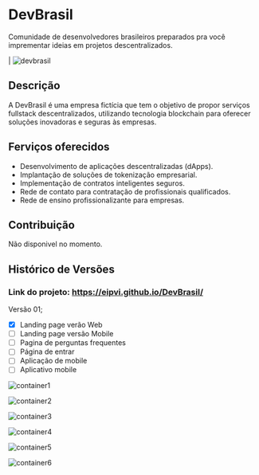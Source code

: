 # DevBrasil

Comunidade de desenvolvedores brasileiros preparados pra você imprementar ideias em projetos descentralizados.

| ![devbrasil](https://github.com/eipvi/DevBrasil/assets/87573675/d50c71a1-8bce-48ef-bf3e-be79ecac8e0f)

## Descrição

A DevBrasil é uma empresa fictícia que tem o objetivo de propor serviços fullstack descentralizados, utilizando tecnologia blockchain para oferecer soluções inovadoras e seguras às empresas.

## Ferviços oferecidos

- Desenvolvimento de aplicações descentralizadas (dApps).
- Implantação de soluções de tokenização empresarial.
- Implementação de contratos inteligentes seguros.
- Rede de contato para contratação de profissionais qualificados.
- Rede de ensino profissionalizante para empresas.

## Contribuição

Não disponivel no momento.

## Histórico de Versões

### Link do projeto: https://eipvi.github.io/DevBrasil/

Versão 01;

- [x] Landing page verão Web
- [ ] Landing page versão Mobile
- [ ] Pagina de perguntas frequentes
- [ ] Página de entrar
- [ ] Aplicação de mobile
- [ ] Aplicativo mobile

![container1](https://github.com/eipvi/DevBrasil/assets/87573675/936d790b-a9d0-4f52-bb66-95497c69f05f)

![container2](https://github.com/eipvi/DevBrasil/assets/87573675/1431243b-6666-4dcb-bc76-de3727c40bd4)

![container3](https://github.com/eipvi/DevBrasil/assets/87573675/bda411cd-8d46-49d2-bc3f-497cc101cb85)

![container4](https://github.com/eipvi/DevBrasil/assets/87573675/42aa41d3-0489-43ed-a9ae-e44a9087ff1c)

![container5](https://github.com/eipvi/DevBrasil/assets/87573675/4de10589-27e9-4936-be0f-3f9c01e9dbbe)

![container6](https://github.com/eipvi/DevBrasil/assets/87573675/18180386-802e-439b-820a-269329495d18)
